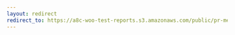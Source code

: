 ```yaml
---
layout: redirect
redirect_to: https://a8c-woo-test-reports.s3.amazonaws.com/public/pr-merge/43583/api/index.html
---
```

